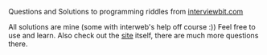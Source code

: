 Questions and Solutions to programming riddles from [interviewbit.com](https://www.interviewbit.com)

All solutions are mine (some with interweb's help off course :)) Feel free to use and learn.
Also check out the [site](https://www.interviewbit.com) itself, there are much more questions there.

